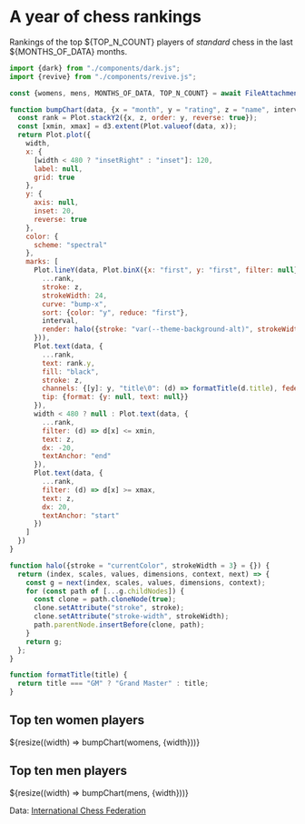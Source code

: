 # A year of chess rankings

Rankings of the top ${TOP_N_COUNT} players of _standard_ chess in the last ${MONTHS_OF_DATA} months.

```js
import {dark} from "./components/dark.js";
import {revive} from "./components/revive.js";
```

```js
const {womens, mens, MONTHS_OF_DATA, TOP_N_COUNT} = await FileAttachment("data/top-ranked-players.json").json().then(revive);
```

```js
function bumpChart(data, {x = "month", y = "rating", z = "name", interval = "month", width} = {}) {
  const rank = Plot.stackY2({x, z, order: y, reverse: true});
  const [xmin, xmax] = d3.extent(Plot.valueof(data, x));
  return Plot.plot({
    width,
    x: {
      [width < 480 ? "insetRight" : "inset"]: 120,
      label: null,
      grid: true
    },
    y: {
      axis: null,
      inset: 20,
      reverse: true
    },
    color: {
      scheme: "spectral"
    },
    marks: [
      Plot.lineY(data, Plot.binX({x: "first", y: "first", filter: null}, {
        ...rank,
        stroke: z,
        strokeWidth: 24,
        curve: "bump-x",
        sort: {color: "y", reduce: "first"},
        interval,
        render: halo({stroke: "var(--theme-background-alt)", strokeWidth: 27})
      })),
      Plot.text(data, {
        ...rank,
        text: rank.y,
        fill: "black",
        stroke: z,
        channels: {[y]: y, "title\0": (d) => formatTitle(d.title), federation: "federation", born: (d) => String(d.born)},
        tip: {format: {y: null, text: null}}
      }),
      width < 480 ? null : Plot.text(data, {
        ...rank,
        filter: (d) => d[x] <= xmin,
        text: z,
        dx: -20,
        textAnchor: "end"
      }),
      Plot.text(data, {
        ...rank,
        filter: (d) => d[x] >= xmax,
        text: z,
        dx: 20,
        textAnchor: "start"
      })
    ]
  })
}

function halo({stroke = "currentColor", strokeWidth = 3} = {}) {
  return (index, scales, values, dimensions, context, next) => {
    const g = next(index, scales, values, dimensions, context);
    for (const path of [...g.childNodes]) {
      const clone = path.cloneNode(true);
      clone.setAttribute("stroke", stroke);
      clone.setAttribute("stroke-width", strokeWidth);
      path.parentNode.insertBefore(clone, path);
    }
    return g;
  };
}

function formatTitle(title) {
  return title === "GM" ? "Grand Master" : title;
}
```

<div class="grid">
  <div class="card">
    <h2>Top ten women players</h2>
    ${resize((width) => bumpChart(womens, {width}))}
  </div>
  <div class="card">
    <h2>Top ten men players</h2>
    ${resize((width) => bumpChart(mens, {width}))}
  </div>
</div>

Data: [International Chess Federation](https://ratings.fide.com/)
